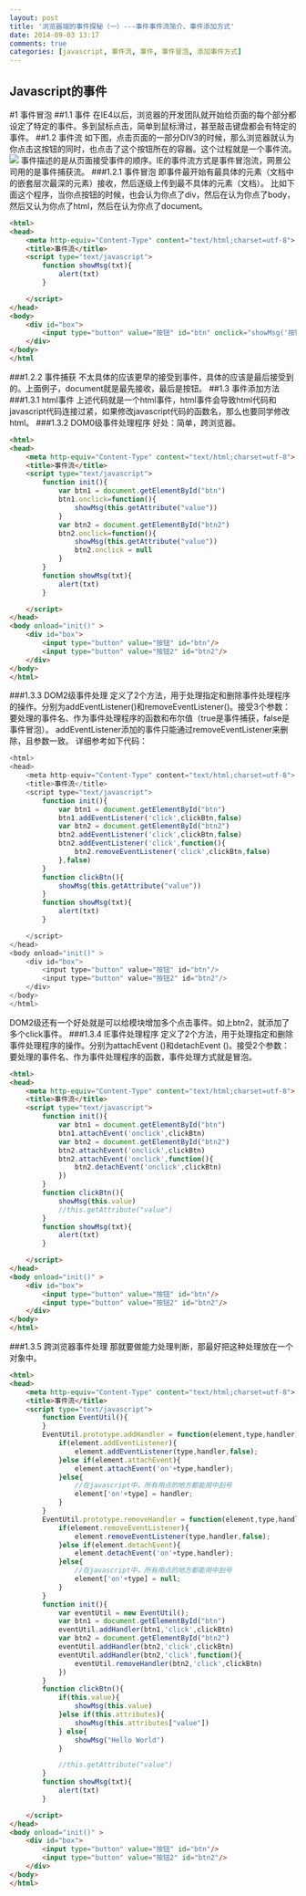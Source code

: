 ```yaml
---
layout: post
title: '浏览器端的事件探秘（一）---事件事件流简介、事件添加方式'
date: 2014-09-03 13:17
comments: true
categories: [javascript, 事件流, 事件, 事件冒泡, 添加事件方式]
---
```

Javascript的事件
------------------------------
#1 事件冒泡
##1.1 事件
在IE4以后，浏览器的开发团队就开始给页面的每个部分都设定了特定的事件。多到鼠标点击，简单到鼠标滑过，甚至敲击键盘都会有特定的事件。
##1.2 事件流
如下图，点击页面的一部分DIV3的时候，那么浏览器就认为你点击这按钮的同时，也点击了这个按钮所在的容器。这个过程就是一个事件流。
![](http://chuantu.biz/t/50/1409750064x1822611033.jpg) 
事件描述的是从页面接受事件的顺序。IE的事件流方式是事件冒泡流，网景公司用的是事件捕获流。
###1.2.1 事件冒泡
即事件最开始有最具体的元素（文档中的嵌套层次最深的元素）接收，然后逐级上传到最不具体的元素（文档）。
比如下面这个程序，当你点按钮的时候，也会认为你点了div，然后在认为你点了body，然后又认为你点了html，然后在认为你点了document。
```html
<html>
<head>
    <meta http-equiv="Content-Type" content="text/html;charset=utf-8">
    <title>事件流</title>
    <script type="text/javascript">
        function showMsg(txt){
            alert(txt)
        }

    </script>
</head>
<body>
    <div id="box">
        <input type="button" value="按钮" id="btn" onclick="showMsg('按钮')" />
    </div>
</body>
</html
```
###1.2.2 事件捕获
不太具体的应该更早的接受到事件，具体的应该是最后接受到的。上面例子，document就是最先接收，最后是按钮。
##1.3 事件添加方法
###1.3.1 html事件
上述代码就是一个html事件，html事件会导致html代码和javascript代码连接过紧，如果修改javascript代码的函数名，那么也要同学修改html。
###1.3.2 DOM0级事件处理程序
好处：简单，跨浏览器。
```html
<html>
<head>
    <meta http-equiv="Content-Type" content="text/html;charset=utf-8">
    <title>事件流</title>
    <script type="text/javascript">
        function init(){
            var btn1 = document.getElementById("btn")
            btn1.onclick=function(){
                showMsg(this.getAttribute("value"))
            }
            var btn2 = document.getElementById("btn2")
            btn2.onclick=function(){
                showMsg(this.getAttribute("value"))
                btn2.onclick = null
            }
        }
        function showMsg(txt){
            alert(txt)
        }

    </script>
</head>
<body onload="init()" >
    <div id="box">
        <input type="button" value="按钮" id="btn"/>
        <input type="button" value="按钮2" id="btn2"/>
    </div>
</body>
</html>
```
###1.3.3 DOM2级事件处理
定义了2个方法，用于处理指定和删除事件处理程序的操作。分别为addEventListener()和removeEventListener()。接受3个参数：要处理的事件名、作为事件处理程序的函数和布尔值（true是事件捕获，false是事件冒泡）。
addEventListener添加的事件只能通过removeEventListener来删除，且参数一致。
详细参考如下代码：
```javascript
<html>
<head>
    <meta http-equiv="Content-Type" content="text/html;charset=utf-8">
    <title>事件流</title>
    <script type="text/javascript">
        function init(){
            var btn1 = document.getElementById("btn")
            btn1.addEventListener('click',clickBtn,false)
            var btn2 = document.getElementById("btn2")
            btn2.addEventListener('click',clickBtn,false)
            btn2.addEventListener('click',function(){
                btn2.removeEventListener('click',clickBtn,false)
            },false)
        }
        function clickBtn(){
            showMsg(this.getAttribute("value"))
        }
        function showMsg(txt){
            alert(txt)
        }

    </script>
</head>
<body onload="init()" >
    <div id="box">
        <input type="button" value="按钮" id="btn"/>
        <input type="button" value="按钮2" id="btn2"/>
    </div>
</body>
</html>
```
DOM2级还有一个好处就是可以给模块增加多个点击事件。如上btn2，就添加了多个click事件。
###1.3.4 IE事件处理程序
定义了2个方法，用于处理指定和删除事件处理程序的操作。分别为attachEvent ()和detachEvent ()。接受2个参数：要处理的事件名、作为事件处理程序的函数，事件处理方式就是冒泡。
```html
<html>
<head>
    <meta http-equiv="Content-Type" content="text/html;charset=utf-8">
    <title>事件流</title>
    <script type="text/javascript">
        function init(){
            var btn1 = document.getElementById("btn")
            btn1.attachEvent('onclick',clickBtn)
            var btn2 = document.getElementById("btn2")
            btn2.attachEvent('onclick',clickBtn)
            btn2.attachEvent('onclick',function(){
                btn2.detachEvent('onclick',clickBtn)
            })
        }
        function clickBtn(){
            showMsg(this.value)
            //this.getAttribute("value")
        }
        function showMsg(txt){
            alert(txt)
        }

    </script>
</head>
<body onload="init()" >
    <div id="box">
        <input type="button" value="按钮" id="btn"/>
        <input type="button" value="按钮2" id="btn2"/>
    </div>
</body>
</html>
```
###1.3.5 跨浏览器事件处理
那就要做能力处理判断，那最好把这种处理放在一个对象中。
```html
<html>
<head>
    <meta http-equiv="Content-Type" content="text/html;charset=utf-8">
    <title>事件流</title>
    <script type="text/javascript">
        function EventUtil(){
        }
        EventUtil.prototype.addHandler = function(element,type,handler){
            if(element.addEventListener){
                element.addEventListener(type,handler,false);
            }else if(element.attachEvent){
                element.attachEvent('on'+type,handler);
            }else{
                //在javascript中，所有用点的地方都能用中刮号
                element['on'+type] = handler;
            }
        }
        EventUtil.prototype.removeHandler = function(element,type,handler){
            if(element.removeEventListener){
                element.removeEventListener(type,handler,false);
            }else if(element.detachEvent){
                element.detachEvent('on'+type,handler);
            }else{
                //在javascript中，所有用点的地方都能用中刮号
                element['on'+type] = null;
            }
        }
        function init(){
            var eventUtil = new EventUtil();
            var btn1 = document.getElementById("btn")
            eventUtil.addHandler(btn1,'click',clickBtn)
            var btn2 = document.getElementById("btn2")
            eventUtil.addHandler(btn2,'click',clickBtn)
            eventUtil.addHandler(btn2,'click',function(){
                eventUtil.removeHandler(btn2,'click',clickBtn)
            })
        }
        function clickBtn(){
            if(this.value){
                showMsg(this.value)
            }else if(this.attributes){
                showMsg(this.attributes["value"])
            } else{
                showMsg("Hello World")
            }

            //this.getAttribute("value")
        }
        function showMsg(txt){
            alert(txt)
        }

    </script>
</head>
<body onload="init()" >
    <div id="box">
        <input type="button" value="按钮" id="btn"/>
        <input type="button" value="按钮2" id="btn2"/>
    </div>
</body>
</html>
```
